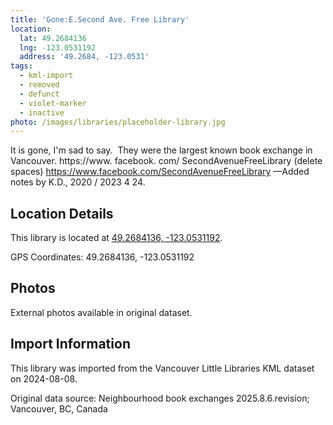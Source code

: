 ```yaml
---
title: 'Gone:E.Second Ave. Free Library'
location:
  lat: 49.2684136
  lng: -123.0531192
  address: '49.2684, -123.0531'
tags:
  - kml-import
  - removed
  - defunct
  - violet-marker
  - inactive
photo: /images/libraries/placeholder-library.jpg
---
```

It is gone, I'm sad to say.  They were the largest known book exchange in Vancouver.
 https://www. facebook. com/ SecondAvenueFreeLibrary (delete spaces)
https://www.facebook.com/SecondAvenueFreeLibrary
—Added notes by K.D., 2020 / 2023 4 24.

## Location Details

This library is located at [49.2684136, -123.0531192](https://www.google.com/maps?q=49.2684136,-123.0531192).

GPS Coordinates: 49.2684136, -123.0531192

## Photos

External photos available in original dataset.

## Import Information

This library was imported from the Vancouver Little Libraries KML dataset on 2024-08-08.

Original data source: Neighbourhood book exchanges 2025.8.6.revision; Vancouver, BC, Canada
